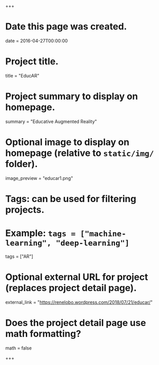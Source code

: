 +++
# Date this page was created.
date = 2016-04-27T00:00:00

# Project title.
title = "EducAR"

# Project summary to display on homepage.
summary = "Educative Augmented Reality"

# Optional image to display on homepage (relative to `static/img/` folder).
image_preview = "educar1.png"

# Tags: can be used for filtering projects.
# Example: `tags = ["machine-learning", "deep-learning"]`
tags = ["AR"]

# Optional external URL for project (replaces project detail page).
external_link = "https://renelobo.wordpress.com/2018/07/21/educar/"


# Does the project detail page use math formatting?
math = false

+++

